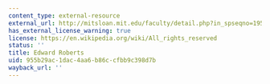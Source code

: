 ```yaml
---
content_type: external-resource
external_url: http://mitsloan.mit.edu/faculty/detail.php?in_spseqno=19553
has_external_license_warning: true
license: https://en.wikipedia.org/wiki/All_rights_reserved
status: ''
title: Edward Roberts
uid: 955b29ac-1dac-4aa6-b86c-cfbb9c398d7b
wayback_url: ''
---
```


